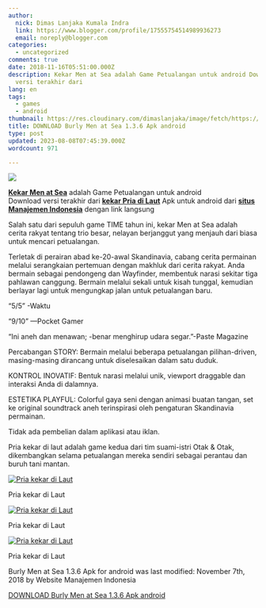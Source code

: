```yaml
---
author:
  nick: Dimas Lanjaka Kumala Indra
  link: https://www.blogger.com/profile/17555754514989936273
  email: noreply@blogger.com
categories:
  - uncategorized
comments: true
date: 2018-11-16T05:51:00.000Z
description: Kekar Men at Sea adalah Game Petualangan untuk android Download
  versi terakhir dari
lang: en
tags:
  - games
  - android
thumbnail: https://res.cloudinary.com/dimaslanjaka/image/fetch/https://image.revdl.com/2017/burly-men-at-sea-1.png
title: DOWNLOAD Burly Men at Sea 1.3.6 Apk android
type: post
updated: 2023-08-08T07:45:39.000Z
wordcount: 971

---
```


[![](https://res.cloudinary.com/dimaslanjaka/image/fetch/https://image.revdl.com/2017/burly-men-at-sea-1.png)](https://res.cloudinary.com/dimaslanjaka/image/fetch/https://image.revdl.com/2017/burly-men-at-sea-1.png)

[**Kekar Men at Sea**](https://webmanajemen.com/) adalah Game Petualangan untuk android  
Download versi terakhir dari **[kekar Pria di Laut](https://webmanajemen.com/)** Apk untuk android dari **[situs Manajemen Indonesia](https://webmanajemen.com/)** dengan link langsung

Salah satu dari sepuluh game TIME tahun ini, kekar Men at Sea adalah cerita rakyat tentang trio besar, nelayan berjanggut yang menjauh dari biasa untuk mencari petualangan.

Terletak di perairan abad ke-20-awal Skandinavia, cabang cerita permainan melalui serangkaian pertemuan dengan makhluk dari cerita rakyat. Anda bermain sebagai pendongeng dan Wayfinder, membentuk narasi sekitar tiga pahlawan canggung. Bermain melalui sekali untuk kisah tunggal, kemudian berlayar lagi untuk mengungkap jalan untuk petualangan baru.

“5/5” -Waktu

“9/10” —Pocket Gamer

“Ini aneh dan menawan; -benar menghirup udara segar.”-Paste Magazine

Percabangan STORY: Bermain melalui beberapa petualangan pilihan-driven, masing-masing dirancang untuk diselesaikan dalam satu duduk.

KONTROL INOVATIF: Bentuk narasi melalui unik, viewport draggable dan interaksi Anda di dalamnya.

ESTETIKA PLAYFUL: Colorful gaya seni dengan animasi buatan tangan, set ke original soundtrack aneh terinspirasi oleh pengaturan Skandinavia permainan.

Tidak ada pembelian dalam aplikasi atau iklan.

Pria kekar di laut adalah game kedua dari tim suami-istri Otak & Otak, dikembangkan selama petualangan mereka sendiri sebagai perantau dan buruh tani mantan.

[![Pria kekar di Laut](https://res.cloudinary.com/dimaslanjaka/image/fetch/https://image.revdl.com/2017/burly-men-at-sea-1.png)](https://webmanajemen.com/)

Pria kekar di Laut

[![Pria kekar di Laut](https://res.cloudinary.com/dimaslanjaka/image/fetch/https://image.revdl.com/2017/burly-men-at-sea-2.png)](https://webmanajemen.com/)

Pria kekar di Laut

[![Pria kekar di Laut](https://res.cloudinary.com/dimaslanjaka/image/fetch/https://image.revdl.com/2017/burly-men-at-sea-3.png)](https://webmanajemen.com/)

Pria kekar di Laut

Burly Men at Sea 1.3.6 Apk for android was last modified: November 7th, 2018 by Website Manajemen Indonesia

[DOWNLOAD Burly Men at Sea 1.3.6 Apk android](https://dimaslanjaka-storage.000webhostapp.com/revdl.php?download&path=/burly-men-at-sea-apk-download.html/)